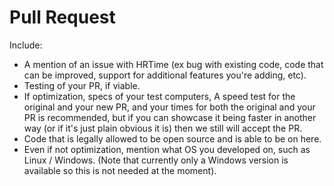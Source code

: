 # Pull Request

Include:

- A mention of an issue with HRTime (ex bug with existing code, code that can be improved, support for additional features you're adding, etc).
- Testing of your PR, if viable.
- If optimization, specs of your test computers, A speed test for the original and your new PR, and your times for both the original and your PR is recommended, but if you can showcase it being faster in another way (or if it's just plain obvious it is) then we still will accept the PR.
- Code that is legally allowed to be open source and is able to be on here.
- Even if not optimization, mention what OS you developed on, such as Linux / Windows. (Note that currently only a Windows version is available so this is not needed at the moment).
